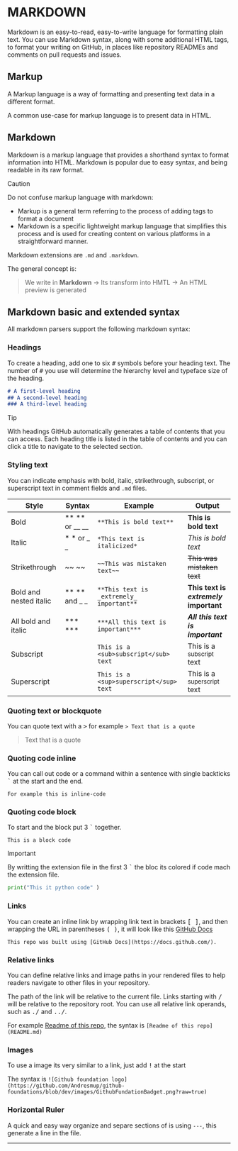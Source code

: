 # MARKDOWN

Markdown is an easy-to-read, easy-to-write language for formatting plain text. You can use Markdown syntax, along with some additional HTML tags, to format your writing on GitHub, in places like repository READMEs and comments on pull requests and issues.

## Markup 
A Markup language is a way of formatting and presenting text data in a different format.

A common use-case for markup language is to present data in HTML.

## Markdown

Markdown is a markup language that provides a shorthand syntax to format information into HTML. Markdown is popular due to easy syntax, and being readable in its raw format.

> [!CAUTION]  
> Do not confuse markup language with markdown:
> - Markup is a general term referring to the process of adding tags to format a document
> - Markdown is a specific lightweight markup language that simplifies this process and is used for creating content on various platforms in a straightforward manner.

Markdown extensions are `.md` and `.markdown`.

The general concept is:
> We write in **Markdown** -> Its transform into HMTL -> An HTML preview is generated

## Markdown basic and extended syntax

All markdown parsers support the following markdown syntax:

### Headings

To create a heading, add one to six <kbd>#</kbd> symbols before your heading text. The number of <kbd>#</kbd> you use will determine the hierarchy level and typeface size of the heading.

```md
# A first-level heading
## A second-level heading
### A third-level heading
```

> [!TIP]
> With headings GitHub automatically generates a table of contents that you can access. Each heading title is listed in the table of contents and you can click a title to navigate to the selected section.


### Styling text

You can indicate emphasis with bold, italic, strikethrough, subscript, or superscript text in comment fields and `.md` files.

| Style | Syntax | Example | Output |
| --- | --- | --- | --- | 
| Bold | ** ** or __ __ | `**This is bold text**` |	**This is bold text** |
| Italic | * * or _ _ |	`*This text is italicized*` |	*This is bold text* |
| Strikethrough | ~~  ~~ | `~~This was mistaken text~~` |	~~This was mistaken text~~ |
| Bold and nested italic | ** ** and _ _ |	`**This text is _extremely_ important**` | **This text is _extremely_ important** |
| All bold and italic | *** *** | `***All this text is important***` | ***All this text is important*** |
| Subscript | <sub> </sub> | `This is a <sub>subscript</sub> text` | This is a <sub>subscript</sub> text |
| Superscript | <sup> </sup> | `This is a <sup>superscript</sup> text` | This is a <sup>superscript</sup> text |


### Quoting text or blockquote

You can quote text with a <kbd>></kbd> for example `> Text that is a quote`

> Text that is a quote

### Quoting code inline

You can call out code or a command within a sentence with single backticks <kbd>`</kbd> at the start and the end.

`For example this is inline-code`


### Quoting code block
To start and the block put 3 <kbd>`</kbd> together.

```
This is a block code
```

> [!IMPORTANT]  
> By writting the extension file in the first 3 <kbd>`</kbd> the bloc its colored if code mach the extension file.

```py
print("This it python code" )
```

### Links

You can create an inline link by wrapping link text in brackets <kbd>[ ]</kbd>, and then wrapping the URL in parentheses <kbd>( )</kbd>, it will look like this [GitHub Docs](https://docs.github.com/)

`This repo was built using [GitHub Docs](https://docs.github.com/).`

### Relative links

You can define relative links and image paths in your rendered files to help readers navigate to other files in your repository.

The path of the link will be relative to the current file. Links starting with <kbd>/</kbd> will be relative to the repository root. You can use all relative link operands, such as <kbd>./</kbd> and <kbd>../</kbd>.

For example [Readme of this repo](README.md), the syntax is `[Readme of this repo](README.md)`


### Images

To use a image its very similar to a link, just add <kbd>!</kbd> at the start

The syntax is `![Github foundation logo](https://github.com/Andresmup/github-foundations/blob/dev/images/GithubFundationBadget.png?raw=true)`


### Horizontal Ruler

A quick and easy way organize and separe sections of is using `---`, this generate a line in the file.

---